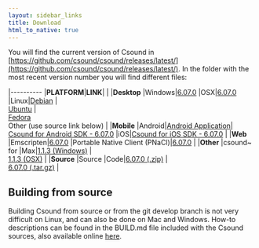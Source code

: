 ```yaml
---
layout: sidebar_links
title: Download
html_to_native: true
---
```


You will find the current version of Csound in [https://github.com/csound/csound/releases/latest/](https://github.com/csound/csound/releases/latest/). In the folder with the most recent version number you will find different files:


|----------
|**PLATFORM**|**LINK**|
|
|**Desktop**
|Windows|[6.07.0](https://github.com/csound/csound/releases/download/6.07.0/Setup_Csound6_x64_6.07.0.exe)
|OSX|[6.07.0](https://github.com/csound/csound/releases/download/6.07.0/csound6.07-OSX-universal.dmg)
|Linux|[Debian](https://packages.debian.org/search?keywords=csound&searchon=names&suite=all&section=all)
|<br/>[Ubuntu](http://packages.ubuntu.com/search?suite=all&searchon=names&keywords=csound)
|<br/>[Fedora](https://apps.fedoraproject.org/packages/csound) <br/>  Other (use source link below)
|
|**Mobile**
|Android|[Android Application](https://play.google.com/store/apps/details?id=com.csounds.Csound6&hl=en)|<br/> [Csound for Android SDK - 6.07.0](https://github.com/csound/csound/releases/download/6.07.0/csound-android-6.07.0.zip)
|iOS|[Csound for iOS SDK - 6.07.0](https://github.com/csound/csound/releases/download/6.07.0/csound-iOS-6.07.0.zip)
|
|**Web**
|Emscripten|[6.07.0](https://github.com/csound/csound/releases/download/6.07.0/csound-emscripten-6.07.0.zip)
|Portable Native Client (PNaCl)|[6.07.0](https://github.com/csound/csound/releases/download/6.07.0/csound6.07-pnacl.tar.gz)
|
|**Other**
|csound~ for
|Max|[1.1.3 (Windows)](http://sourceforge.net/projects/csound/files/csound6/Csound6.05/csound~-_1.1.3.exe/download)
|<br/>
[1.1.3 (OSX)](http://sourceforge.net/projects/csound/files/csound6/Csound6.05/csound~_v1.1.3.pkg/download)
|
|**Source**
|Source
|Code|[6.07.0 (.zip)](https://github.com/csound/csound/archive/6.07.0.zip)
|<br/>[6.07.0 (.tar.gz)](https://github.com/csound/csound/archive/6.07.0.tar.gz)
|

## Building from source

Building Csound from source or from the git develop branch is not very difficult on Linux, and can also be done on Mac and Windows. How-to descriptions can be found in the BUILD.md file included with the Csound sources, also available online [here](https://github.com/csound/csound/blob/develop/BUILD.md).

